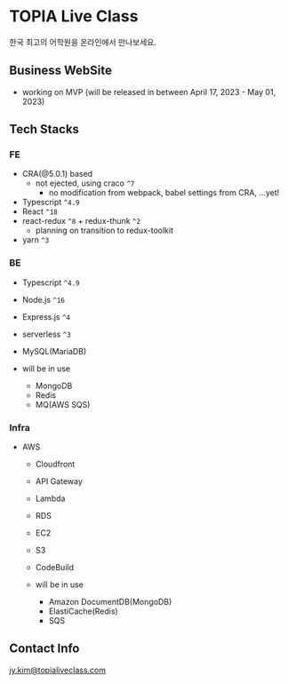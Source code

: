 # TOPIA Live Class

한국 최고의 어학원을 온라인에서 만나보세요.

## Business WebSite
- working on MVP (will be released in between April 17, 2023 - May 01, 2023)

## Tech Stacks
### FE
- CRA(@5.0.1) based
  - not ejected, using craco `^7`
    - no modification from webpack, babel settings from CRA, ...yet!
- Typescript `^4.9`
- React `^18`
- react-redux `^8` + redux-thunk `^2`
  - planning on transition to redux-toolkit
- yarn `^3`

### BE
- Typescript `^4.9`
- Node.js `^16`
- Express.js `^4`
- serverless `^3`
- MySQL(MariaDB)

- will be in use
  - MongoDB
  - Redis
  - MQ(AWS SQS)

### Infra
- AWS
  - Cloudfront
  - API Gateway
  - Lambda
  - RDS
  - EC2
  - S3
  - CodeBuild

  - will be in use
    - Amazon DocumentDB(MongoDB)
    - ElastiCache(Redis)
    - SQS

## Contact Info
jy.kim@topialiveclass.com